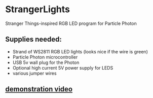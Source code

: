 # StrangerLights
Stranger Things-inspired RGB LED program for Particle Photon
## Supplies needed:
* Strand of WS2811 RGB LED lights (looks nice if the wire is green)
* Particle Photon microcontroller
* USB 5v wall plug for the Photon
* Optional high current 5V power supply for LEDS
* various jumper wires
## [demonstration video](https://www.youtube.com/watch?v=cf3bVRw1hrk)
